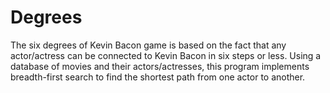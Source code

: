 # Degrees
The six degrees of Kevin Bacon game is based on the fact that any actor/actress can be connected to Kevin Bacon in six steps or less. Using a database of movies and their actors/actresses, this program implements breadth-first search to find the shortest path from one actor to another.
